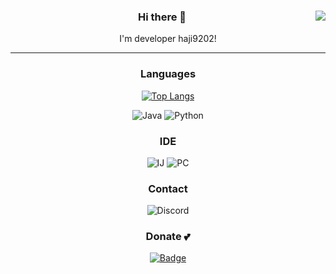 <div align="center">
  <img align="right" src="https://github-readme-stats.vercel.app/api?username=haji9202&count_private=true"/>
  
  ### Hi there 👋
  I'm developer haji9202!
  
  ---
  
  ### Languages
  [![Top Langs](https://github-readme-stats.vercel.app/api/top-langs/?username=haji9202)](https://github.com/anuraghazra/github-readme-stats)

  ![Java](https://img.shields.io/badge/Java-ED8B00?style=for-the-badge&logo=java&logoColor=white) ![Python](https://img.shields.io/badge/Python-FFD43B?style=for-the-badge&logo=python&logoColor=blue)     

  ### IDE
  ![IJ](https://img.shields.io/badge/IntelliJ_IDEA-000000.svg?style=for-the-badge&logo=intellij-idea&logoColor=white) ![PC](https://img.shields.io/badge/PyCharm-000000.svg?&style=for-the-badge&logo=PyCharm&logoColor=white)

  ### Contact
  ![Discord](https://dcbadge.vercel.app/api/shield/687303353650380820?compact=true)

  ### Donate 💕
  [![Badge](https://img.shields.io/badge/Patreon-F96854?style=for-the-badge&logo=patreon&logoColor=white)](https://www.patreon.com/haji9202/)


